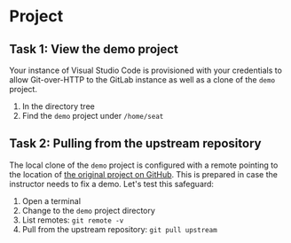# Project

## Task 1: View the demo project

Your instance of Visual Studio Code is provisioned with your credentials to allow Git-over-HTTP to the GitLab instance as well as a clone of the `demo` project.

1. In the directory tree
1. Find the `demo` project under `/home/seat`

## Task 2: Pulling from the upstream repository

The local clone of the `demo` project is configured with a remote pointing to the location of [the original project on GitHub](https://github.com/nicholasdille/container-slides). This is prepared in case the instructor needs to fix a demo. Let's test this safeguard:

1. Open a terminal
1. Change to the `demo` project directory
1. List remotes: `git remote -v`
1. Pull from the upstream repository: `git pull upstream`
